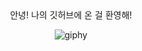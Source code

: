 <div align="center">
  안녕! 나의 깃허브에 온 걸 환영해!

  ![giphy](https://user-images.githubusercontent.com/87082855/146528178-f12911c6-2ad3-424f-a242-2e8c939540f8.gif)

</div>
